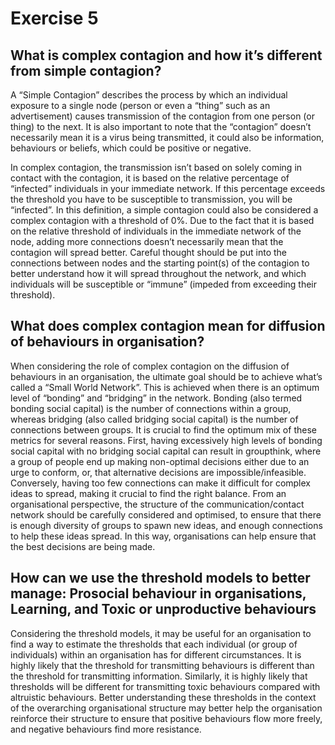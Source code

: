 Exercise 5
================

## What is complex contagion and how it’s different from simple contagion?

A “Simple Contagion” describes the process by which an individual
exposure to a single node (person or even a “thing” such as an
advertisement) causes transmission of the contagion from one person (or
thing) to the next. It is also important to note that the “contagion”
doesn’t necessarily mean it is a virus being transmitted, it could also
be information, behaviours or beliefs, which could be positive or
negative.

In complex contagion, the transmission isn’t based on solely coming in
contact with the contagion, it is based on the relative percentage of
“infected” individuals in your immediate network. If this percentage
exceeds the threshold you have to be susceptible to transmission, you
will be “infected”. In this definition, a simple contagion could also be
considered a complex contagion with a threshold of 0%. Due to the fact
that it is based on the relative threshold of individuals in the
immediate network of the node, adding more connections doesn’t
necessarily mean that the contagion will spread better. Careful thought
should be put into the connections between nodes and the starting
point(s) of the contagion to better understand how it will spread
throughout the network, and which individuals will be susceptible or
“immune” (impeded from exceeding their threshold).

## What does complex contagion mean for diffusion of behaviours in organisation?

When considering the role of complex contagion on the diffusion of
behaviours in an organisation, the ultimate goal should be to achieve
what’s called a “Small World Network”. This is achieved when there is an
optimum level of “bonding” and “bridging” in the network. Bonding (also
termed bonding social capital) is the number of connections within a
group, whereas bridging (also called bridging social capital) is the
number of connections between groups. It is crucial to find the optimum
mix of these metrics for several reasons. First, having excessively high
levels of bonding social capital with no bridging social capital can
result in groupthink, where a group of people end up making non-optimal
decisions either due to an urge to conform, or, that alternative
decisions are impossible/infeasible. Conversely, having too few
connections can make it difficult for complex ideas to spread, making it
crucial to find the right balance. From an organisational perspective,
the structure of the communication/contact network should be carefully
considered and optimised, to ensure that there is enough diversity of
groups to spawn new ideas, and enough connections to help these ideas
spread. In this way, organisations can help ensure that the best
decisions are being made.

## How can we use the threshold models to better manage: Prosocial behaviour in organisations, Learning, and Toxic or unproductive behaviours

Considering the threshold models, it may be useful for an organisation
to find a way to estimate the thresholds that each individual (or group
of individuals) within an organisation has for different circumstances.
It is highly likely that the threshold for transmitting behaviours is
different than the threshold for transmitting information. Similarly, it
is highly likely that thresholds will be different for transmitting
toxic behaviours compared with altruistic behaviours. Better
understanding these thresholds in the context of the overarching
organisational structure may better help the organisation reinforce
their structure to ensure that positive behaviours flow more freely, and
negative behaviours find more resistance.
